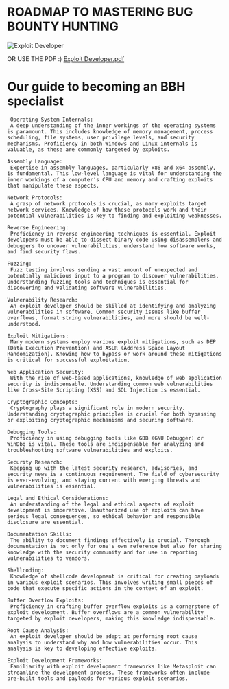 # ROADMAP TO MASTERING BUG BOUNTY HUNTING
  ![Exploit Developer](https://github.com/d3vobed/EverythingCyb3R/assets/66479041/b8195621-b999-4101-8216-94f5efcf9fc8)

OR USE THE PDF :)
   [Exploit Developer.pdf](https://github.com/d3vobed/EverythingCyb3R/files/12920817/Exploit.Developer.pdf)

# Our  guide to becoming an BBH specialist     

     Operating System Internals:
     A deep understanding of the inner workings of the operating systems is paramount. This includes knowledge of memory management, process scheduling, file systems, user privilege levels, and security mechanisms. Proficiency in both Windows and Linux internals is valuable, as these are commonly targeted by exploits.

    Assembly Language:
     Expertise in assembly languages, particularly x86 and x64 assembly, is fundamental. This low-level language is vital for understanding the inner workings of a computer's CPU and memory and crafting exploits that manipulate these aspects.

    Network Protocols:
     A grasp of network protocols is crucial, as many exploits target network services. Knowledge of how these protocols work and their potential vulnerabilities is key to finding and exploiting weaknesses.

    Reverse Engineering:
     Proficiency in reverse engineering techniques is essential. Exploit developers must be able to dissect binary code using disassemblers and debuggers to uncover vulnerabilities, understand how software works, and find security flaws.

    Fuzzing:
     Fuzz testing involves sending a vast amount of unexpected and potentially malicious input to a program to discover vulnerabilities. Understanding fuzzing tools and techniques is essential for discovering and validating software vulnerabilities.

    Vulnerability Research:
     An exploit developer should be skilled at identifying and analyzing vulnerabilities in software. Common security issues like buffer overflows, format string vulnerabilities, and more should be well-understood.

    Exploit Mitigations:
     Many modern systems employ various exploit mitigations, such as DEP (Data Execution Prevention) and ASLR (Address Space Layout Randomization). Knowing how to bypass or work around these mitigations is critical for successful exploitation.

    Web Application Security:
     With the rise of web-based applications, knowledge of web application security is indispensable. Understanding common web vulnerabilities like Cross-Site Scripting (XSS) and SQL Injection is essential.

    Cryptographic Concepts:
     Cryptography plays a significant role in modern security. Understanding cryptographic principles is crucial for both bypassing or exploiting cryptographic mechanisms and securing software.

    Debugging Tools:
     Proficiency in using debugging tools like GDB (GNU Debugger) or WinDbg is vital. These tools are indispensable for analyzing and troubleshooting software vulnerabilities and exploits.

    Security Research:
     Keeping up with the latest security research, advisories, and security news is a continuous requirement. The field of cybersecurity is ever-evolving, and staying current with emerging threats and vulnerabilities is essential.

    Legal and Ethical Considerations:
     An understanding of the legal and ethical aspects of exploit development is imperative. Unauthorized use of exploits can have serious legal consequences, so ethical behavior and responsible disclosure are essential.

    Documentation Skills:
     The ability to document findings effectively is crucial. Thorough documentation is not only for one's own reference but also for sharing knowledge with the security community and for use in reporting vulnerabilities to vendors.

    Shellcoding:
     Knowledge of shellcode development is critical for creating payloads in various exploit scenarios. This involves writing small pieces of code that execute specific actions in the context of an exploit.

    Buffer Overflow Exploits:
     Proficiency in crafting buffer overflow exploits is a cornerstone of exploit development. Buffer overflows are a common vulnerability targeted by exploit developers, making this knowledge indispensable.

    Root Cause Analysis:
     An exploit developer should be adept at performing root cause analysis to understand why and how vulnerabilities occur. This analysis is key to developing effective exploits.

    Exploit Development Frameworks:
     Familiarity with exploit development frameworks like Metasploit can streamline the development process. These frameworks often include pre-built tools and payloads for various exploit scenarios.
